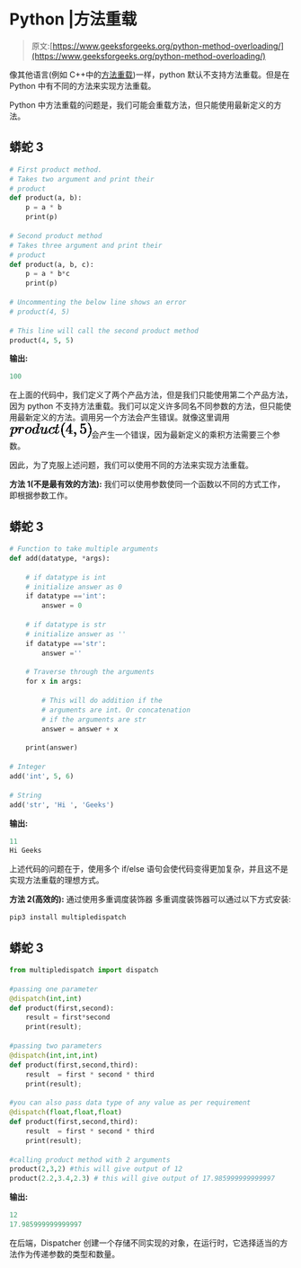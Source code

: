 # Python |方法重载

> 原文:[https://www.geeksforgeeks.org/python-method-overloading/](https://www.geeksforgeeks.org/python-method-overloading/)

像其他语言(例如 C++中的[方法重载](https://www.geeksforgeeks.org/function-overloading-c/))一样，python 默认不支持方法重载。但是在 Python 中有不同的方法来实现方法重载。

Python 中方法重载的问题是，我们可能会重载方法，但只能使用最新定义的方法。

## 蟒蛇 3

```py
# First product method.
# Takes two argument and print their
# product
def product(a, b):
    p = a * b
    print(p)

# Second product method
# Takes three argument and print their
# product
def product(a, b, c):
    p = a * b*c
    print(p)

# Uncommenting the below line shows an error    
# product(4, 5)

# This line will call the second product method
product(4, 5, 5)
```

**输出:**

```py
100
```

在上面的代码中，我们定义了两个产品方法，但是我们只能使用第二个产品方法，因为 python 不支持方法重载。我们可以定义许多同名不同参数的方法，但只能使用最新定义的方法。调用另一个方法会产生错误。就像这里调用![product(4, 5)    ](img/dd54ec4b865e84cd07018e176dd7dd4e.png "Rendered by QuickLaTeX.com")会产生一个错误，因为最新定义的乘积方法需要三个参数。

因此，为了克服上述问题，我们可以使用不同的方法来实现方法重载。

**方法 1(不是最有效的方法):**
我们可以使用参数使同一个函数以不同的方式工作，即根据参数工作。

## 蟒蛇 3

```py
# Function to take multiple arguments
def add(datatype, *args):

    # if datatype is int
    # initialize answer as 0
    if datatype =='int':
        answer = 0

    # if datatype is str
    # initialize answer as ''
    if datatype =='str':
        answer =''

    # Traverse through the arguments
    for x in args:

        # This will do addition if the 
        # arguments are int. Or concatenation 
        # if the arguments are str
        answer = answer + x

    print(answer)

# Integer
add('int', 5, 6)

# String
add('str', 'Hi ', 'Geeks')
```

**输出:**

```py
11
Hi Geeks
```

上述代码的问题在于，使用多个 if/else 语句会使代码变得更加复杂，并且这不是实现方法重载的理想方式。

**方法 2(高效的):**
通过使用多重调度装饰器
多重调度装饰器可以通过以下方式安装:

```py
pip3 install multipledispatch
```

## 蟒蛇 3

```py
from multipledispatch import dispatch

#passing one parameter
@dispatch(int,int)
def product(first,second):
    result = first*second
    print(result);

#passing two parameters
@dispatch(int,int,int)
def product(first,second,third):
    result  = first * second * third
    print(result);

#you can also pass data type of any value as per requirement
@dispatch(float,float,float)
def product(first,second,third):
    result  = first * second * third
    print(result);

#calling product method with 2 arguments
product(2,3,2) #this will give output of 12
product(2.2,3.4,2.3) # this will give output of 17.985999999999997
```

**输出:**

```py
12
17.985999999999997
```

在后端，Dispatcher 创建一个存储不同实现的对象，在运行时，它选择适当的方法作为传递参数的类型和数量。